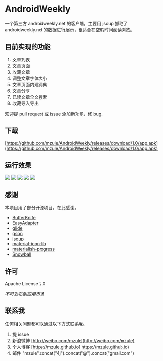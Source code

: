 # AndroidWeekly

一个第三方 androidweekly.net 的客户端，主要用 jsoup 抓取了 androidweekly.net 的数据进行展示，很适合在空暇时间阅读浏览。

## 目前实现的功能

1. 文章列表
2. 文章页面
3. 收藏文章
4. 调整文章字体大小
5. 文章页面内建词典
6. 文章分享
7. 已读文章全文搜索
8. 收藏导入导出

欢迎提 pull request 或 issue 添加新功能，修 bug.

## 下载

[https://github.com/mzule/AndroidWeekly/releases/download/1.0/app.apk](https://github.com/mzule/AndroidWeekly/releases/download/1.0/app.apk)

## 运行效果

![](https://raw.githubusercontent.com/mzule/AndroidWeekly/master/art/translation.gif)
![](https://raw.githubusercontent.com/mzule/AndroidWeekly/master/art/home.jpg)
![](https://raw.githubusercontent.com/mzule/AndroidWeekly/master/art/issue.jpg)
![](https://raw.githubusercontent.com/mzule/AndroidWeekly/master/art/article.jpg)
![](https://raw.githubusercontent.com/mzule/AndroidWeekly/master/art/search.jpg)

## 感谢

本项目用了部分开源项目，在此感谢。

* [ButterKnife](https://github.com/JakeWharton/butterknife)
* [EasyAdapter](https://github.com/mzule/EasyAdapter)
* [glide](https://github.com/bumptech/glide)
* [gson](https://github.com/google/gson)
* [jsoup](http://jsoup.org/)
* [material-icon-lib](https://github.com/code-mc/material-icon-lib)
* [materialish-progress](https://github.com/pnikosis/materialish-progress)
* [Snowball](http://snowballstem.org/)

## 许可

Apache License  2.0

*不可发布到应用市场*

## 联系我

任何相关问题都可以通过以下方式联系我。

1. 提 issue
1. 新浪微博 [http://weibo.com/mzule](http://weibo.com/mzule)
1. 个人博客 [https://mzule.github.io](https://mzule.github.io)
1. 邮件 "mzule".concat("4j").concat("@").concat("gmail.com")

